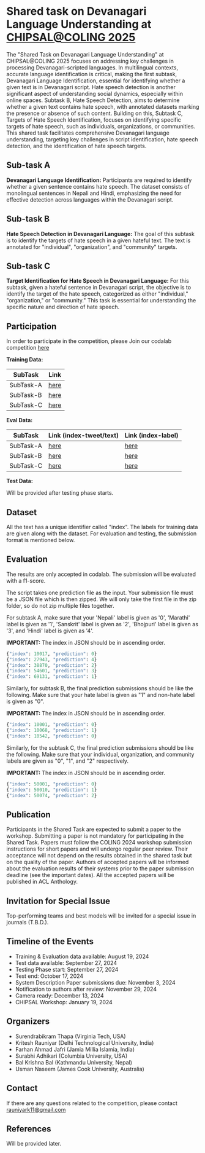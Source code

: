 # Shared task on Devanagari Language Understanding at  [CHIPSAL@COLING 2025](https://sites.google.com/view/chipsal/home) #

The "Shared Task on Devanagari Language Understanding" at CHIPSAL@COLING 2025 focuses on addressing key challenges in processing Devanagari-scripted languages. In multilingual contexts, accurate language identification is critical, making the first subtask, Devanagari Language Identification, essential for identifying whether a given text is in Devanagari script. Hate speech detection is another significant aspect of understanding social dynamics, especially within online spaces. Subtask B, Hate Speech Detection, aims to determine whether a given text contains hate speech, with annotated datasets marking the presence or absence of such content. Building on this, Subtask C, Targets of Hate Speech Identification, focuses on identifying specific targets of hate speech, such as individuals, organizations, or communities. This shared task facilitates comprehensive Devanagari language understanding, targeting key challenges in script identification, hate speech detection, and the identification of hate speech targets. 

## Sub-task A ##
<b> Devanagari Language Identification:</b> Participants are required to identify whether a given sentence contains hate speech. The dataset consists of monolingual sentences in Nepali and Hindi, emphasizing the need for effective detection across languages within the Devanagari script.

## Sub-task B ##
<b> Hate Speech Detection in Devanagari Language:</b> The goal of this subtask is to identify the targets of hate speech in a given hateful text. The text is annotated for "individual", "organization", and "community" targets.

## Sub-task C ##
<b> Target Identification for Hate Speech in Devanagari Language:</b> For this subtask, given a hateful sentence in Devanagari script, the objective is to identify the target of the hate speech, categorized as either "individual," "organization," or "community." This task is essential for understanding the specific nature and direction of hate speech.

## Participation ##

In order to participate in the competition, please Join our codalab competition [here](https://codalab.lisn.upsaclay.fr/competitions/20000)

**Training Data:**

| SubTask | Link |
|----------|----------|
| SubTask-A | [here](https://drive.google.com/file/d/1YAo40VKJlF2dD1xlPsWDZ4uqANSh1lrx/view?usp=drive_link) |
| SubTask-B | [here](https://drive.google.com/file/d/1stCXIF8yJkywi0VDV9iBMwLPVuG5MQy2/view?usp=drive_link) |
| SubTask-C | [here](https://drive.google.com/file/d/166k7N9KV6jEDvvAr9iLTwrWyfdEcAs5p/view?usp=sharing) |

**Eval Data:**


| SubTask | Link (index-tweet/text)| Link (index-label)|
|----------|----------|----------|
| SubTask-A | [here](https://drive.google.com/file/d/1wmivix0utKHmq6d6ICvpRBTo1pebV3yI/view?usp=drive_link) | [here](https://drive.google.com/file/d/1IicURjnKv8IRvcB99VmSBUIO7SzDfwSu/view?usp=sharing) | 
| SubTask-B | [here](https://drive.google.com/file/d/1SD7bn-5bU0g13GQrZ-RXGDGyAFNSy6VC/view?usp=drive_link) |[here](https://drive.google.com/file/d/1apPJPZnZTke9PJi7z1NvkJKaxn70bCYT/view?usp=drive_link) |
| SubTask-C | [here](https://drive.google.com/file/d/1-2TjS6xPfjWj9YaJGSf-JXXXfNz-2pNT/view?usp=sharing) | [here](https://drive.google.com/file/d/1-1k1yHOGP7Wij1mUG2iKaSTN8i1WUgPz/view?usp=sharing) |


**Test Data:**

Will be provided after testing phase starts.

## Dataset ## 
All the text has a unique identifier called "index". The labels for training data are given along with the dataset. For evaluation and testing, the submission format is mentioned below.

## Evaluation ## 

The results are only accepted in codalab. The submission will be evaluated with a f1-score.

The script takes one prediction file as the input. Your submission file must be a JSON file which is then zipped. We will only take the first file in the zip folder, so do not zip multiple files together. 


For subtask A, make sure that your 'Nepali' label is given as '0', 'Marathi' label is given as '1', 'Sanskrit' label is given as '2', 'Bhojpuri' label is given as '3', and 'Hindi' label is given as '4'.


<b>IMPORTANT:</b> The index in JSON should be in ascending order.
```python
{"index": 10017, "prediction": 0}
{"index": 27943, "prediction": 4}
{"index": 38870, "prediction": 2}
{"index": 54601, "prediction": 3}
{"index": 69131, "prediction": 1}
```

Similarly, for subtask B, the final prediction submissions should be like the following. Make sure that your hate label is given as "1" and non-hate label is given as "0".

<b>IMPORTANT:</b> The index in JSON should be in ascending order.
```python
{"index": 10001, "prediction": 0}
{"index": 10068, "prediction": 1}
{"index": 10542, "prediction": 0}
```


Similarly, for the subtask C, the final prediction submissions should be like the following. Make sure that your individual, organization, and community labels are given as "0", "1", and "2" respectively.

<b>IMPORTANT:</b> The index in JSON should be in ascending order.
```python
{"index": 50001, "prediction": 0}
{"index": 50010, "prediction": 1}
{"index": 50074, "prediction": 2}
```

## Publication ##
Participants in the Shared Task are expected to submit a paper to the workshop. Submitting a paper is not mandatory for participating in the Shared Task. Papers must follow the COLING 2024 workshop submission instructions for short papers and will undergo regular peer review. Their acceptance will not depend on the results obtained in the shared task but on the quality of the paper. Authors of accepted papers will be informed about the evaluation results of their systems prior to the paper submission deadline (see the important dates). All the accepted papers will be published in ACL Anthology.

## Invitation for Special Issue ##
Top-performing teams and best models will be invited for a special issue in journals (T.B.D.).

## Timeline of the Events ##
<ul>

<li>Training & Evaluation data available: August 19, 2024 </li>

<li>Test data available: September 27, 2024 </li>

<li>Testing Phase start: September 27, 2024 </li>

<li>Test end: October 17, 2024 </li>

<li>System Description Paper submissions due: November 3, 2024 </li>

<li>Notification to authors after review: November 29, 2024 </li>

<li>Camera ready: December 13, 2024 </li>

<li>CHIPSAL Workshop: January 19, 2024 </li>
</ul>

## Organizers ##
<ul>
<li> Surendrabikram Thapa (Virginia Tech, USA) </li>
<li> Kritesh Rauniyar (Delhi Technological University, India) </li>
<li> Farhan Ahmad Jafri (Jamia Millia Islamia, India) </li>
<li> Surabhi Adhikari (Columbia University, USA) </li>
<li> Bal Krishna Bal (Kathmandu University, Nepal) </li>
<li> Usman Naseem (James Cook University, Australia) </li>
</ul>

## Contact ##
If there are any questions related to the competition, please contact rauniyark11@gmail.com

## References ##
Will be provided later.
